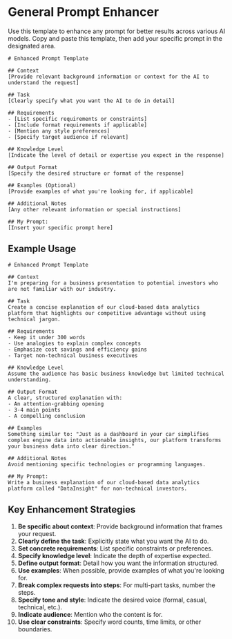 # General Prompt Enhancer

Use this template to enhance any prompt for better results across various AI models. Copy and paste this template, then add your specific prompt in the designated area.

```
# Enhanced Prompt Template

## Context
[Provide relevant background information or context for the AI to understand the request]

## Task
[Clearly specify what you want the AI to do in detail]

## Requirements
- [List specific requirements or constraints]
- [Include format requirements if applicable]
- [Mention any style preferences]
- [Specify target audience if relevant]

## Knowledge Level
[Indicate the level of detail or expertise you expect in the response]

## Output Format
[Specify the desired structure or format of the response]

## Examples (Optional)
[Provide examples of what you're looking for, if applicable]

## Additional Notes
[Any other relevant information or special instructions]

## My Prompt:
[Insert your specific prompt here]
```

## Example Usage

```
# Enhanced Prompt Template

## Context
I'm preparing for a business presentation to potential investors who are not familiar with our industry.

## Task
Create a concise explanation of our cloud-based data analytics platform that highlights our competitive advantage without using technical jargon.

## Requirements
- Keep it under 300 words
- Use analogies to explain complex concepts
- Emphasize cost savings and efficiency gains
- Target non-technical business executives

## Knowledge Level
Assume the audience has basic business knowledge but limited technical understanding.

## Output Format
A clear, structured explanation with:
- An attention-grabbing opening
- 3-4 main points
- A compelling conclusion

## Examples
Something similar to: "Just as a dashboard in your car simplifies complex engine data into actionable insights, our platform transforms your business data into clear direction."

## Additional Notes
Avoid mentioning specific technologies or programming languages.

## My Prompt:
Write a business explanation of our cloud-based data analytics platform called "DataInsight" for non-technical investors.
```

## Key Enhancement Strategies

1. **Be specific about context**: Provide background information that frames your request.
2. **Clearly define the task**: Explicitly state what you want the AI to do.
3. **Set concrete requirements**: List specific constraints or preferences.
4. **Specify knowledge level**: Indicate the depth of expertise expected.
5. **Define output format**: Detail how you want the information structured.
6. **Use examples**: When possible, provide examples of what you're looking for.
7. **Break complex requests into steps**: For multi-part tasks, number the steps.
8. **Specify tone and style**: Indicate the desired voice (formal, casual, technical, etc.).
9. **Indicate audience**: Mention who the content is for.
10. **Use clear constraints**: Specify word counts, time limits, or other boundaries.

